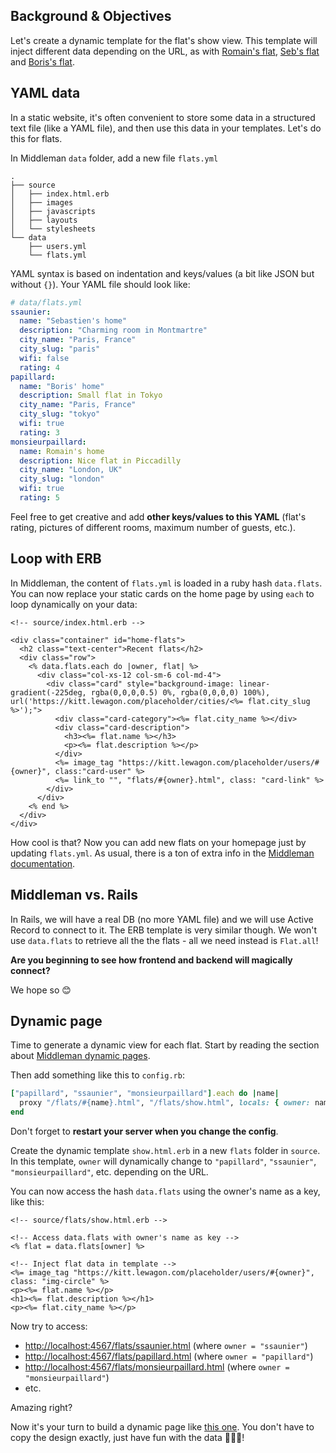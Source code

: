 ## Background & Objectives

Let's create a dynamic template for the flat's show view. This template will inject different data depending on the URL, as with [Romain's flat](http://lewagon.github.io/middleman-airbnb/flats/monsieurpaillard.html), [Seb's flat](http://lewagon.github.io/middleman-airbnb/flats/ssaunier.html) and [Boris's flat](http://lewagon.github.io/middleman-airbnb/flats/papillard.html).

## YAML data

In a static website, it's often convenient to store some data in a structured text file (like a YAML file), and then use this data in your templates. Let's do this for flats.

In Middleman `data` folder, add a new file `flats.yml`

```
.
├── source
│   ├── index.html.erb
│   ├── images
│   ├── javascripts
│   ├── layouts
│   └── stylesheets
└── data
    ├── users.yml
    └── flats.yml
```

YAML syntax is based on indentation and keys/values (a bit like JSON but without `{}`). Your YAML file should look like:

```yaml
# data/flats.yml
ssaunier:
  name: "Sebastien's home"
  description: "Charming room in Montmartre"
  city_name: "Paris, France"
  city_slug: "paris"
  wifi: false
  rating: 4
papillard:
  name: "Boris' home"
  description: Small flat in Tokyo
  city_name: "Paris, France"
  city_slug: "tokyo"
  wifi: true
  rating: 3
monsieurpaillard:
  name: Romain's home
  description: Nice flat in Piccadilly
  city_name: "London, UK"
  city_slug: "london"
  wifi: true
  rating: 5
```

Feel free to get creative and add **other keys/values to this YAML** (flat's rating, pictures of different rooms, maximum number of guests, etc.).

## Loop with ERB

In Middleman, the content of `flats.yml` is loaded in a ruby hash `data.flats`. You can now replace your static cards on the home page by using `each` to loop dynamically on your data:

```erb
<!-- source/index.html.erb -->

<div class="container" id="home-flats">
  <h2 class="text-center">Recent flats</h2>
  <div class="row">
    <% data.flats.each do |owner, flat| %>
      <div class="col-xs-12 col-sm-6 col-md-4">
        <div class="card" style="background-image: linear-gradient(-225deg, rgba(0,0,0,0.5) 0%, rgba(0,0,0,0) 100%), url('https://kitt.lewagon.com/placeholder/cities/<%= flat.city_slug %>');">
          <div class="card-category"><%= flat.city_name %></div>
          <div class="card-description">
            <h3><%= flat.name %></h3>
            <p><%= flat.description %></p>
          </div>
          <%= image_tag "https://kitt.lewagon.com/placeholder/users/#{owner}", class:"card-user" %>
          <%= link_to "", "flats/#{owner}.html", class: "card-link" %>
        </div>
      </div>
    <% end %>
  </div>
</div>
```

How cool is that? Now you can add new flats on your homepage just by updating `flats.yml`. As usual, there is a ton of extra info in the [Middleman documentation](https://middlemanapp.com/advanced/data_files/).

## Middleman vs. Rails

In Rails, we will have a real DB (no more YAML file) and we will use Active Record to connect to it. The ERB template is very similar though. We won't use `data.flats` to retrieve all the the flats - all we need instead is `Flat.all`!

**Are you beginning to see how frontend and backend will magically connect?**

We hope so 😊

## Dynamic page

Time to generate a dynamic view for each flat. Start by reading the section about [Middleman dynamic pages](https://middlemanapp.com/advanced/dynamic_pages/).

Then add something like this to `config.rb`:

```ruby
["papillard", "ssaunier", "monsieurpaillard"].each do |name|
  proxy "/flats/#{name}.html", "/flats/show.html", locals: { owner: name }, ignore: true
end
```

Don't forget to **restart your server when you change the config**.

Create the dynamic template `show.html.erb` in a new `flats` folder in `source`. In this template, `owner` will dynamically change to `"papillard"`, `"ssaunier"`, `"monsieurpaillard"`, etc. depending on the URL.

You can now access the hash `data.flats` using the owner's name as a key, like this:

```erb
<!-- source/flats/show.html.erb -->

<!-- Access data.flats with owner's name as key -->
<% flat = data.flats[owner] %>

<!-- Inject flat data in template -->
<%= image_tag "https://kitt.lewagon.com/placeholder/users/#{owner}", class: "img-circle" %>
<p><%= flat.name %></p>
<h1><%= flat.description %></h1>
<p><%= flat.city_name %></p>
```

Now try to access:

- [http://localhost:4567/flats/ssaunier.html](http://localhost:4567/flats/ssaunier.html) (where `owner = "ssaunier"`)
- [http://localhost:4567/flats/papillard.html](http://localhost:4567/flats/papillard.html) (where `owner = "papillard"`)
- [http://localhost:4567/flats/monsieurpaillard.html](http://localhost:4567/flats/monsieurpaillard.html) (where `owner = "monsieurpaillard"`)
- etc.

Amazing right?

Now it's your turn to build a dynamic page like [this one](http://lewagon.github.io/middleman-airbnb/flats/monsieurpaillard.html). You don't have to copy the design exactly, just have fun with the data 🎉🎉🎉!
